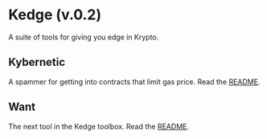 # Kedge (v.0.2)

A suite of tools for giving you edge in Krypto.

## Kybernetic
A spammer for getting into contracts that limit gas price. Read the [README](/Kybernetic/README.md).

## Want
The next tool in the Kedge toolbox. Read the [README](/Want/README.md).
